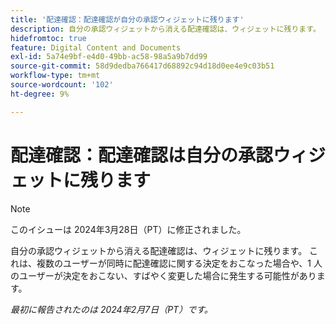 ```yaml
---
title: '配達確認：配達確認が自分の承認ウィジェットに残ります'
description: 自分の承認ウィジェットから消える配達確認は、ウィジェットに残ります。 これは、複数のユーザーが同時に配達確認に関する決定をおこなった場合や、1 人のユーザーが決定をおこない、すばやく変更した場合に発生する可能性があります。
hidefromtoc: true
feature: Digital Content and Documents
exl-id: 5a74e9bf-e4d0-49bb-ac58-98a5a9b7dd99
source-git-commit: 58d9dedba766417d68892c94d18d0ee4e9c03b51
workflow-type: tm+mt
source-wordcount: '102'
ht-degree: 9%

---
```


# 配達確認：配達確認は自分の承認ウィジェットに残ります

>[!NOTE]
>
>このイシューは 2024年3月28日（PT）に修正されました。

自分の承認ウィジェットから消える配達確認は、ウィジェットに残ります。 これは、複数のユーザーが同時に配達確認に関する決定をおこなった場合や、1 人のユーザーが決定をおこない、すばやく変更した場合に発生する可能性があります。

_最初に報告されたのは 2024年2月7日（PT）です。_
